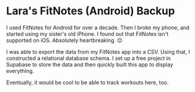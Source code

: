 # Lara's FitNotes (Android) Backup

I used FitNotes for Android for over a decade. Then I broke my phone, and
started using my sister's old iPhone. I found out that FitNotes isn't supported
on iOS. Absolutely heartbreaking. 😔

I was able to export the data from my FitNotes app into a CSV. Using that, I
constructed a relational database schema. I set up a free project in Supabase to
store the data and then quickly built this app to display everything.

Eventually, it would be cool to be able to track workouts here, too.
